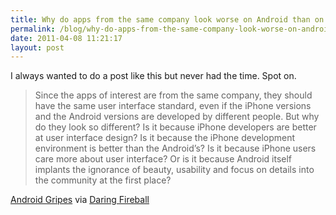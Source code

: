 ```yaml
---
title: Why do apps from the same company look worse on Android than on iPhone?
permalink: /blog/why-do-apps-from-the-same-company-look-worse-on-android-than-on-iphone/
date: 2011-04-08 11:21:17
layout: post
---
```


I always wanted to do a post like this but never had the time. Spot on. 

> Since the apps of interest are from the same company, they should have the same user interface standard, even if the iPhone versions and the Android versions are developed by different people. But why do they look so different? Is it because iPhone developers are better at user interface design? Is it because the iPhone development environment is better than the Android’s? Is it because iPhone users care more about user interface? Or is it because Android itself implants the ignorance of beauty, usability and focus on details into the community at the first place?

[Android Gripes](http://android-gripes.tumblr.com/post/4409289546/why-do-apps-from-the-same-company-look-worse-on-android) via [Daring Fireball](http://daringfireball.net/linked/2011-04-07/android-apps-look-worse)

